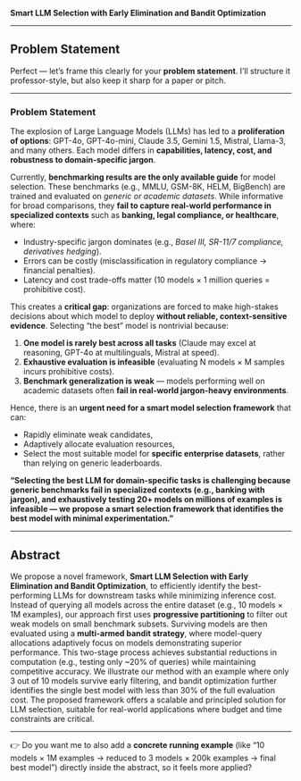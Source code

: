 

**Smart LLM Selection with Early Elimination and Bandit Optimization**

---

## **Problem Statement**

Perfect — let’s frame this clearly for your **problem statement**. I’ll structure it professor-style, but also keep it sharp for a paper or pitch.

---

### Problem Statement

The explosion of Large Language Models (LLMs) has led to a **proliferation of options**: GPT-4o, GPT-4o-mini, Claude 3.5, Gemini 1.5, Mistral, Llama-3, and many others. Each model differs in **capabilities, latency, cost, and robustness to domain-specific jargon**.

Currently, **benchmarking results are the only available guide** for model selection. These benchmarks (e.g., MMLU, GSM-8K, HELM, BigBench) are trained and evaluated on *generic or academic datasets*. While informative for broad comparisons, they **fail to capture real-world performance in specialized contexts** such as **banking, legal compliance, or healthcare**, where:

* Industry-specific jargon dominates (e.g., *Basel III, SR-11/7 compliance, derivatives hedging*).
* Errors can be costly (misclassification in regulatory compliance → financial penalties).
* Latency and cost trade-offs matter (10 models × 1 million queries = prohibitive cost).

This creates a **critical gap**: organizations are forced to make high-stakes decisions about which model to deploy **without reliable, context-sensitive evidence**. Selecting “the best” model is nontrivial because:

1. **One model is rarely best across all tasks** (Claude may excel at reasoning, GPT-4o at multilinguals, Mistral at speed).
2. **Exhaustive evaluation is infeasible** (evaluating N models × M samples incurs prohibitive costs).
3. **Benchmark generalization is weak** — models performing well on academic datasets often **fail in real-world jargon-heavy environments**.

Hence, there is an **urgent need for a smart model selection framework** that can:

* Rapidly eliminate weak candidates,
* Adaptively allocate evaluation resources,
* Select the most suitable model for **specific enterprise datasets**, rather than relying on generic leaderboards.

**“Selecting the best LLM for domain-specific tasks is challenging because generic benchmarks fail in specialized contexts (e.g., banking with jargon), and exhaustively testing 20+ models on millions of examples is infeasible — we propose a smart selection framework that identifies the best model with minimal experimentation.”**


---

## **Abstract**

We propose a novel framework, **Smart LLM Selection with Early Elimination and Bandit Optimization**, to efficiently identify the best-performing LLMs for downstream tasks while minimizing inference cost. Instead of querying all models across the entire dataset (e.g., 10 models × 1M examples), our approach first uses **progressive partitioning** to filter out weak models on small benchmark subsets. Surviving models are then evaluated using a **multi-armed bandit strategy**, where model-query allocations adaptively focus on models demonstrating superior performance. This two-stage process achieves substantial reductions in computation (e.g., testing only \~20% of queries) while maintaining competitive accuracy. We illustrate our method with an example where only 3 out of 10 models survive early filtering, and bandit optimization further identifies the single best model with less than 30% of the full evaluation cost. The proposed framework offers a scalable and principled solution for LLM selection, suitable for real-world applications where budget and time constraints are critical.

---

👉 Do you want me to also add a **concrete running example** (like “10 models × 1M examples → reduced to 3 models × 200k examples → final best model”) directly inside the abstract, so it feels more applied?
